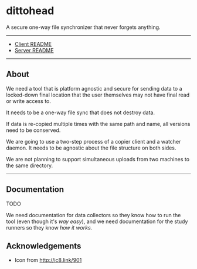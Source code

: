 # dittohead

A secure one-way file synchronizer that never forgets anything.

------------

- [Client README](src/client/README.md)
- [Server README](src/server/README.md)

------------

## About

We need a tool that is platform agnostic and secure for sending data to a locked-down final location that the user themselves may not have final read or write access to.

It needs to be a one-way file sync that does not destroy data.

If data is re-copied multiple times with the same path and name, all versions need to be conserved.

We are going to use a two-step process of a copier client and a watcher daemon. It needs to be agnostic about the file structure on both sides.

We are not planning to support simultaneous uploads from two machines to the same directory.

------


## Documentation

TODO

We need documentation for data collectors so they know how to run the tool (even though it's *way easy*), and we need documentation for the study runners so they know *how it works.*


## Acknowledgements

- Icon from http://ic8.link/901


